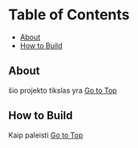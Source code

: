# Table of Contents
* [About](#about)
* [How to Build](#how-to-build)

 ## About
šio projekto tikslas yra
[Go to Top](#table-of-contents)
## How to Build
Kaip paleisti
[Go to Top](#table-of-contents)





















































